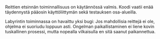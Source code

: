 Reittien etsinnän toiminnallisuus on käytännössä valmis. Koodi vaatii enää täydennystä pääosin käyttöliittymän sekä testauksen osa-alueilla.

Labyrintin toiminnassa on havaittu yksi bugi: Jos mahdollisia reittejä ei ole, ohjelma ei suoriudu loppuun asti. Ongelman paikallistaminen ei liene kovin tuskallinen prosessi, mutta nopealla vilkaisulla en sitä saanut paikannettua.
